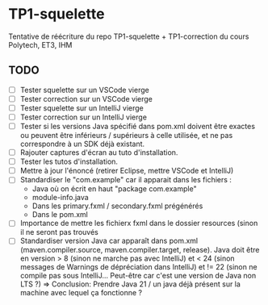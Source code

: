 # TP1-squelette

Tentative de réécriture du repo TP1-squelette + TP1-correction du cours Polytech, ET3, IHM

## TODO

-   [ ] Tester squelette sur un VSCode vierge
-   [ ] Tester correction sur un VSCode vierge
-   [ ] Tester squelette sur un IntelliJ vierge
-   [ ] Tester correction sur un IntelliJ vierge
-   [ ] Tester si les versions Java spécifié dans pom.xml doivent être exactes ou peuvent être inférieurs / supérieurs à celle utilisée, et ne pas correspondre à un SDK déjà existant.
-   [ ] Rajouter captures d'écran au tuto d'installation.
-   [ ] Tester les tutos d'installation.
-   [ ] Mettre à jour l'énoncé (retirer Eclipse, mettre VSCode et IntelliJ)
-   [ ] Standardiser le "com.example" car il apparait dans les fichiers :
    -   Java où on écrit en haut "package com.example"
    -   module-info.java
    -   Dans les primary.fxml / secondary.fxml prégénérés
    -   Dans le pom.xml
-   [ ] Importance de mettre les fichierx fxml dans le dossier resources (sinon il ne seront pas trouvés
-   [ ] Standardiser version Java car apparaît dans pom.xml (maven.compiler.source, maven.compiler.target, release). Java doit être en version > 8 (sinon ne marche pas avec IntelliJ) et < 24 (sinon messages de Warnings de dépréciation dans IntelliJ) et != 22 (sinon ne compile pas sous IntelliJ... Peut-être car c'est une version de Java non LTS ?) => Conclusion: Prendre Java 21 / un java déjà présent sur la machine avec lequel ça fonctionne ?
